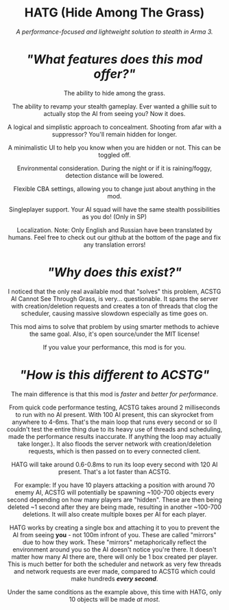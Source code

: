 <div align="center">
  <h1>HATG (Hide Among The Grass)</h1>
  <p>
    <i>A performance-focused and lightweight solution to stealth in Arma 3.</i>
  </p>

  # ***"What features does this mod offer?"***

  The ability to hide among the grass.

  The ability to revamp your stealth gameplay. Ever wanted a ghillie suit to actually stop the AI from seeing you? Now it does.

  A logical and simplistic approach to concealment. Shooting from afar with a suppressor? You'll remain hidden for longer.

  A minimalistic UI to help you know when you are hidden or not. This can be toggled off.

  Environmental consideration. During the night or if it is raining/foggy, detection distance will be lowered.

  Flexible CBA settings, allowing you to change just about anything in the mod.

  Singleplayer support. Your AI squad will have the same stealth possibilities as you do! (Only in SP)

  Localization. Note: Only English and Russian have been translated by humans. Feel free to check out our github at the bottom of the page and fix any translation errors!

  # ***"Why does this exist?"***

  I noticed that the only real available mod that "solves" this problem, ACSTG AI Cannot See Through Grass, is very... questionable. It spams the server with creation/deletion requests and creates a ton of threads that clog the scheduler, causing massive slowdown especially as time goes on.

  This mod aims to solve that problem by using smarter methods to achieve the same goal. Also, it's open source/under the MIT license!

  If you value your performance, this mod is for you.

  # ***"How is this different to ACSTG"***

  The main difference is that this mod is *faster* and *better for performance*.

  From quick code performance testing, ACSTG takes around 2 milliseconds to run with no AI present. With 100 AI present, this can skyrocket from anywhere to 4-6ms. That's the main loop that runs every second or so (I couldn't test the entire thing due to its heavy use of threads and scheduling, made the performance results inaccurate. If anything the loop may actually take longer.). It also floods the server network with creation/deletion requests, which is then passed on to every connected client.

  HATG will take around 0.6-0.8ms to run its loop every second with 120 AI present. That's a lot faster than ACSTG.

  For example:
  If you have 10 players attacking a position with around 70 enemy AI, ACSTG will potentially be spawning ~100-700 objects every second depending on how many players are "hidden". These are then being deleted ~1 second after they are being made, resulting in another ~100-700 deletions. It will also create multiple boxes per AI for each player.

  HATG works by creating a single box and attaching it to you to prevent the AI from seeing **you** - not 100m infront of you. These are called "mirrors" due to how they work. These "mirrors" metaphorically reflect the environment around you so the AI doesn't notice you're there. It doesn't matter how many AI there are, there will only be 1 box created per player. This is much better for both the scheduler and network as very few threads and network requests are ever made, compared to ACSTG which could make hundreds ***every second***.
  
  Under the same conditions as the example above, this time with HATG, only 10 objects will be made *at most*.

</div>
